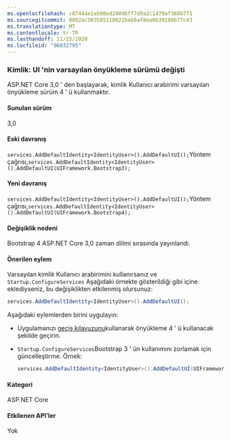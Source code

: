 ```yaml
---
ms.openlocfilehash: c8f44ae1a500ed240dbff7d9a2c1479af368b7f1
ms.sourcegitcommit: 0802ac583585110022beb6af8ea0b39188b77c43
ms.translationtype: MT
ms.contentlocale: tr-TR
ms.lasthandoff: 11/25/2020
ms.locfileid: "96032795"
---
```

### <a name="identity-default-bootstrap-version-of-ui-changed"></a>Kimlik: UI 'nin varsayılan önyükleme sürümü değişti

ASP.NET Core 3,0 ' den başlayarak, kimlik Kullanıcı arabirimi varsayılan önyükleme sürüm 4 ' ü kullanmaktır.

#### <a name="version-introduced"></a>Sunulan sürüm

3,0

#### <a name="old-behavior"></a>Eski davranış

`services.AddDefaultIdentity<IdentityUser>().AddDefaultUI();`Yöntem çağrısı,`services.AddDefaultIdentity<IdentityUser>().AddDefaultUI(UIFramework.Bootstrap3);`

#### <a name="new-behavior"></a>Yeni davranış

`services.AddDefaultIdentity<IdentityUser>().AddDefaultUI();`Yöntem çağrısı,`services.AddDefaultIdentity<IdentityUser>().AddDefaultUI(UIFramework.Bootstrap4);`

#### <a name="reason-for-change"></a>Değişiklik nedeni

Bootstrap 4 ASP.NET Core 3,0 zaman dilimi sırasında yayınlandı.

#### <a name="recommended-action"></a>Önerilen eylem

Varsayılan kimlik Kullanıcı arabirimini kullanırsanız ve `Startup.ConfigureServices` Aşağıdaki örnekte gösterildiği gibi içine eklediyseniz, bu değişiklikten etkilenmiş olursunuz:

```csharp
services.AddDefaultIdentity<IdentityUser>().AddDefaultUI();
```

Aşağıdaki eylemlerden birini uygulayın:

- Uygulamanızı [geçiş kılavuzunu](https://getbootstrap.com/docs/4.0/migration)kullanarak önyükleme 4 ' ü kullanacak şekilde geçirin.
- `Startup.ConfigureServices`Bootstrap 3 ' ün kullanımını zorlamak için güncelleştirme. Örnek:

    ```csharp
    services.AddDefaultIdentity<IdentityUser>().AddDefaultUI(UIFramework.Bootstrap3);
    ```

#### <a name="category"></a>Kategori

ASP.NET Core

#### <a name="affected-apis"></a>Etkilenen API’ler

Yok

<!-- 

#### Affected APIs

Not detectable via API analysis

-->
